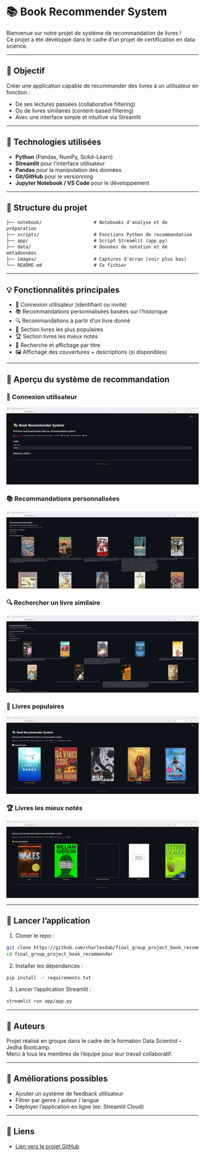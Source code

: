 
# 📚 Book Recommender System

Bienvenue sur notre projet de système de recommandation de livres !  
Ce projet a été développé dans le cadre d’un projet de certification en data science.

---

## 🎯 Objectif

Créer une application capable de recommander des livres à un utilisateur en fonction :
- De ses lectures passées (collaborative filtering)
- Ou de livres similaires (content-based filtering)
- Avec une interface simple et intuitive via Streamlit

---

## 🧠 Technologies utilisées

- **Python** (Pandas, NumPy, Scikit-Learn)
- **Streamlit** pour l’interface utilisateur
- **Pandas** pour la manipulation des données
- **Git/GitHub** pour le versionning
- **Jupyter Notebook / VS Code** pour le développement

---

## 📁 Structure du projet

```
├── notebook/                   # Notebooks d'analyse et de préparation
├── scripts/                    # Fonctions Python de recommandation
├── app/                        # Script Streamlit (app.py)
├── data/                       # Données de notation et de métadonnées
├── images/                     # Captures d'écran (voir plus bas)
└── README.md                   # Ce fichier
```

---

## 💡 Fonctionnalités principales

- 🔐 Connexion utilisateur (identifiant ou invité)
- 📚 Recommandations personnalisées basées sur l’historique
- 🔍 Recommandations à partir d’un livre donné
- 🌟 Section livres les plus populaires
- 🏆 Section livres les mieux notés
- 🔎 Recherche et affichage par titre
- 🖼️ Affichage des couvertures + descriptions (si disponibles)

---

## 📸 Aperçu du système de recommandation

### 🔐 Connexion utilisateur
![Login](images/1_login_user.png)

### 📚 Recommandations personnalisées
![User Recommendations](images/2_user_recommendations.png)

### 🔍 Rechercher un livre similaire
![Search](images/3_search_by_book.png)

### 🌟 Livres populaires
![Popular Books](images/4_popular_books.png)

### 🏆 Livres les mieux notés
![Top Rated Books](images/5_top_rated_books.png)

---

## 🚀 Lancer l’application

1. Cloner le repo :
```bash
git clone https://github.com/charlesdab/final_group_project_book_recommender.git
cd final_group_project_book_recommender
```

2. Installer les dépendances :
```bash
pip install -r requirements.txt
```

3. Lancer l’application Streamlit :
```bash
streamlit run app/app.py
```

---

## 👥 Auteurs

Projet réalisé en groupe dans le cadre de la formation Data Scientist – Jedha Bootcamp.  
Merci à tous les membres de l’équipe pour leur travail collaboratif.

---

## 📝 Améliorations possibles

- Ajouter un système de feedback utilisateur
- Filtrer par genre / auteur / langue
- Déployer l’application en ligne (ex: Streamlit Cloud)

---

## 🔗 Liens

- [Lien vers le projet GitHub](https://github.com/charlesdab/final_group_project_book_recommender)
